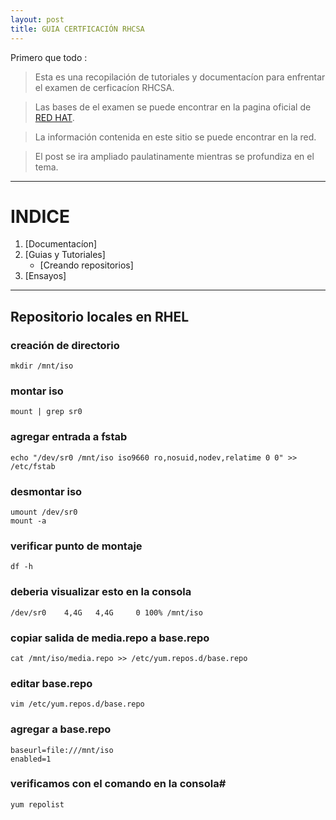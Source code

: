 ```yaml
---
layout: post
title: GUIA CERTFICACIÓN RHCSA 
---
```



Primero que todo :

> Esta es una recopilación de tutoriales y documentacíon para enfrentar el examen de cerficacíon RHCSA. 

> Las bases de el examen se puede encontrar en la pagina oficial de [RED HAT](https://www.redhat.com/en/services/training/ex200-red-hat-certified-system-administrator-rhcsa-exam).

> La información contenida en este sitio se puede encontrar en la red.

> El post se ira ampliado paulatinamente mientras se profundiza en el tema.

______________________________________

# INDICE 

1. [Documentacíon]
2. [Guias y Tutoriales] 
    - [Creando repositorios]
3. [Ensayos]


______________________________________



##  Repositorio locales en RHEL



### creación de directorio

    mkdir /mnt/iso

### montar iso

    mount | grep sr0

### agregar entrada a fstab

    echo "/dev/sr0 /mnt/iso iso9660 ro,nosuid,nodev,relatime 0 0" >> /etc/fstab

### desmontar iso

    umount /dev/sr0
    mount -a

### verificar punto de montaje

    df -h

### deberia visualizar esto en la consola

    /dev/sr0    4,4G   4,4G     0 100% /mnt/iso

### copiar salida de media.repo a base.repo

    cat /mnt/iso/media.repo >> /etc/yum.repos.d/base.repo

### editar base.repo

    vim /etc/yum.repos.d/base.repo

### agregar a base.repo

    baseurl=file:///mnt/iso
    enabled=1

### verificamos con el comando en la consola#

    yum repolist

